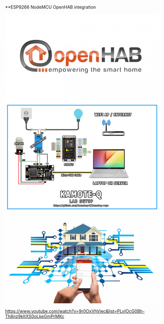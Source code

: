 
**ESP8266 NodeMCU OpenHAB integration

![alt text](https://github.com/kamoteqv2/kamoteq-repo/blob/main/ohlogo.jpg?raw=true)
![alt text](https://github.com/kamoteqv2/kamoteq-repo/blob/main/lab-setup.jpg?raw=true)
![alt text](https://github.com/kamoteqv2/kamoteq-repo/blob/main/main.jpg?raw=true)
 
 https://www.youtube.com/watch?v=9r0OxVhVjec&list=PLvIOcG0Bh-Th8nz9kItXS0oLkeGmPrMKc
